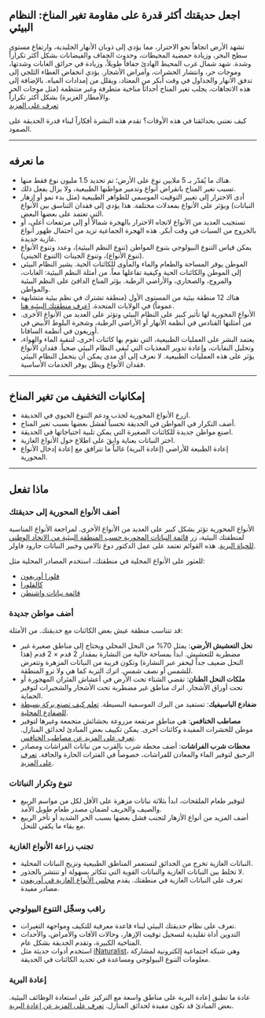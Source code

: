 ## اجعل حديقتك أكثر قدرة على مقاومة تغير المناخ: النظام البيئي

تشهد الأرض اتجاهاً نحو الاحترار، مما يؤدي إلى ذوبان الأنهار الجليدية، وارتفاع مستوى سطح البحر، وزيادة حمضية المحيطات، وحدوث الجفاف والفيضانات بشكل أكثر تكراراً وشدة. شهد شمال غرب المحيط الهادئ جفافاً طويلاً، وزيادة في حرائق الغابات وشدتها، وموجات حر، وانتشار الحشرات، وأمراض الأشجار. يؤدي انخفاض الغطاء الثلجي إلى تدفق الأنهار والجداول في وقت أبكر من المعتاد، ويقلل من إمدادات المياه. بالإضافة إلى هذه الاتجاهات، يجلب تغير المناخ أحداثاً مناخية متطرفة وغير منتظمة (مثل موجات الحر والأمطار الغزيرة) بشكل أكثر تكراراً.  
[تعرف على المزيد](https://blogs.oregonstate.edu/occri/oregon-climate-assessments/)

كيف نعتني بحدائقنا في هذه الأوقات؟ تقدم هذه النشرة أفكاراً لبناء قدرة الحديقة على الصمود.

---

## ما نعرفه

- هناك ما يُقدّر بـ 5 ملايين نوع على الأرض؛ تم تحديد 1.5 مليون نوع فقط منها.
- تسبب تغير المناخ بانقراض أنواع وتدمير مواطنها الطبيعية، ولا يزال يفعل ذلك.
- أدى الاحترار إلى تغيير التوقيت الموسمي للظواهر الطبيعية (مثل بدء نمو أو إزهار النباتات) ويؤثر على الأنواع بمعدلات مختلفة. هذا يؤدي إلى فقدان التناسق بين الأنواع التي تعتمد على بعضها البعض.
- تستجيب العديد من الأنواع لاتجاه الاحترار بالهجرة شمالاً أو إلى مرتفعات أعلى، أو بالخروج من السبات في وقت أبكر. هذه الهجرة الجماعية تزيد من احتمال ظهور أنواع غازية جديدة.
- يمكن قياس التنوع البيولوجي بتنوع المواطن (تنوع النظم البيئية)، وعدد وتنوع الأنواع (تنوع الأنواع)، وتنوع الجينات (التنوع الجيني).
- الموطن يوفر المساحة والطعام والماء والمأوى للكائنات الحية. يشير النظام البيئي إلى الموطن والكائنات الحية وكيفية تفاعلها معاً. من أمثلة النظم البيئية: الغابات، والمروج، والصحاري، والأراضي الرطبة. يؤثر المناخ الدافئ على النظم البيئية والمواطن.
- هناك 12 منطقة بيئية من المستوى الأول (منطقة تشترك في نظم بيئية متشابهة عموماً) في الولايات المتحدة. [اعرف منطقتك البيئية هنا](https://www.epa.gov/eco-research/ecoregions).
- الأنواع المحورية لها تأثير كبير على النظام البيئي وتؤثر على العديد من الأنواع الأخرى. من أمثلتها القنادس في أنظمة الأنهار أو الأراضي الرطبة، وشجرة البلوط الأبيض في أوريغون في أنظمة السافانا.
- يعتمد البشر على العمليات الطبيعية، التي تقوم بها كائنات أخرى، لتنقية الماء والهواء، وتحليل النفايات، وإعادة تدوير المغذيات التي تُبقي النظام البيئي صحياً. فقدان الأنواع يؤثر على هذه العمليات الطبيعية. لا نعرف إلى أي مدى يمكن أن يتحمل النظام البيئي فقدان الأنواع ويظل يوفر الخدمات الأساسية.

---

## إمكانيات التخفيف من تغير المناخ

- ازرع الأنواع المحورية لجذب ودعم التنوع الحيوي في الحديقة.
- أضف التكرار في المواطن في الحديقة تحسباً لفشل بعضها بسبب تغير المناخ.
- اصنع مواطن جديدة للكائنات الصغيرة التي يمكن تلبية احتياجاتها في الحديقة.
- اختر النباتات بعناية وابقَ على اطلاع حول الأنواع الغازية.
- إعادة الطبيعة للأراضي (إعادة البرية) غالباً ما تترافق مع إعادة إدخال الأنواع المحورية.

---

## ماذا تفعل

### أضف الأنواع المحورية إلى حديقتك

الأنواع المحورية تؤثر بشكل كبير على العديد من الأنواع الأخرى. لمراجعة الأنواع المناسبة لمنطقتك البيئية، زر [قائمة النباتات المحورية حسب المنطقة البيئية من الاتحاد الوطني للحياة البرية](https://www.nwf.org/Garden-for-Wildlife/About/Native-Plants/keystone-plants-by-ecoregion). هذه القوائم تعتمد على عمل الدكتور دوغ تالامي وخبير النباتات جارود فاولر.

للعثور على الأنواع المحلية في منطقتك، استخدم المصادر المحلية مثل:

- [فلورا أوريغون](https://oregonflora.org/)
- [كالفلورا](https://www.calflora.org/)
- [قائمة نباتات واشنطن](https://burkeherbarium.org/waflora/checklist.php?Category=Endemic)

### أضف مواطن جديدة

قد تتناسب منطقة عيش بعض الكائنات مع حديقتك. من الأمثلة:

- **نحل التعشيش الأرضي**: يمثل 70% من النحل المحلي ويحتاج إلى مناطق صغيرة غير مضطربة للتعشيش. ابدأ بمساحة خالية من النشارة بمقدار 2 قدم × 2 قدم (هذا النحل ضعيف جداً ليحفر عبر النشارة) وتكون قريبة من النباتات المزهرة وتتعرض للشمس أو نصف شمس. اترك التربة كما هي ولا تروِ المنطقة.
- **ملكات النحل الطنان**: تقضي الشتاء تحت الأرض في أعشاش الفئران المهجورة أو تحت أوراق الأشجار. اترك مناطق غير مضطربة تحت الأشجار والشجيرات لتوفير الحماية.
- **ضفادع الباسيفيك**: تستفيد من البرك الموسمية البسيطة. [تعلم كيف تصنع بركة بسيطة للضفادع المحلية](https://extension.oregonstate.edu/news/how-build-simple-pond-native-frogs).
- **مصاطب الخنافس**: هي مناطق مرتفعة مزروعة بحشائش متجمعة وغيرها لتوفير موطن للحشرات المفيدة وكائنات أخرى. يمكن تكييف بعض المبادئ لحدائق المنازل. [تعرف على المزيد عن مصاطب الخنافس](http://oregonipm.ippc.orst.edu/Agroecology/NEW_BEETLE_BANK_1.pdf).
- **محطات شرب الفراشات**: أضف محطة شرب بالقرب من نباتات الفراشات ومصادر الرحيق لتوفير الماء والمعادن للفراشات، خصوصاً في الفترات الحارة والجافة. [تعرف على المزيد](https://www.nwf.org/-/media/Documents/PDFs/Garden-for-Wildlife/Tip-Sheets/Water-Butterfly-Gardens).

### تنوع وتكرار النباتات

- لتوفير طعام الملقحات، ابدأ بثلاثة نباتات مزهرة على الأقل لكل من مواسم الربيع والصيف والخريف لضمان مصدر طعام طويل الأمد.
- أضف المزيد من أنواع الأزهار لتجنب فشل بعضها بسبب الحر الشديد أو تأخر الربيع مع بقاء ما يكفي للنحل.

### تجنب زراعة الأنواع الغازية

- النباتات الغازية تخرج من الحدائق لتستعمر المناطق الطبيعية وتزيح النباتات المحلية.
- لا تخلط بين النباتات الغازية والنباتات القوية التي تتكاثر بسهولة أو تنتشر بالجذور.
- تعرف على النباتات الغازية في منطقتك. يقدم [مجلس الأنواع الغازية في أوريغون](https://www.oregoninvasivespeciescouncil.org/infohub) مصادر مفيدة.

### راقب وسجِّل التنوع البيولوجي

- تعرف على نظام حديقتك البيئي لبناء قاعدة معرفية للتكيف ومواجهة التغيرات.
- التدوين أداة تقليدية لتسجيل توقيت الإزهار، وحالات الآفات والأمراض، والأحداث المناخية الكبيرة، وتقدم الحديقة بشكل عام.
- استخدم أدوات حديثة مثل [iNaturalist](https://www.inaturalist.org)، وهي شبكة اجتماعية إلكترونية لمشاركة معلومات التنوع البيولوجي ومساعدة في تحديد الكائنات في الحديقة.

### إعادة البرية

عادة ما تطبق إعادة البرية على مناطق واسعة مع التركيز على استعادة الوظائف البيئية. بعض المبادئ قد تكون مفيدة لحدائق المنازل. [تعرف على المزيد عن إعادة البرية](https://www.iucn.org/resources/issues-brief/benefits-and-risks-rewilding).
